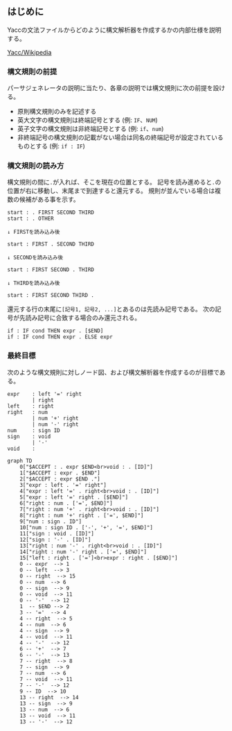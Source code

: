 ## はじめに

Yaccの文法ファイルからどのように構文解析器を作成するかの内部仕様を説明する。

[Yacc/Wikipedia](https://ja.wikipedia.org/wiki/Yacc)

### 構文規則の前提

パーサジェネレータの説明に当たり、各章の説明では構文規則に次の前提を設ける。

* 原則構文規則のみを記述する
* 英大文字の構文規則は終端記号とする (例: `IF`、`NUM`)
* 英子文字の構文規則は非終端記号とする (例: `if`、`num`)
* 非終端記号の構文規則の記載がない場合は同名の終端記号が設定されているものとする (例: `if : IF`)

### 構文規則の読み方

構文規則の間に`.`が入れば、そこを現在の位置とする。
記号を読み進めると`.`の位置が右に移動し、末尾まで到達すると還元する。
規則が並んでいる場合は複数の候補がある事を示す。

```
start : . FIRST SECOND THIRD
start : . OTHER

↓ FIRSTを読み込み後

start : FIRST . SECOND THIRD

↓ SECONDを読み込み後

start : FIRST SECOND . THIRD

↓ THIRDを読み込み後

start : FIRST SECOND THIRD .
```

還元する行の末尾に`[記号1, 記号2, ...]`とあるのは先読み記号である。
次の記号が先読み記号に合致する場合のみ還元される。

```
if : IF cond THEN expr . [$END]
if : IF cond THEN expr . ELSE expr
```

### 最終目標

次のような構文規則に対しノード図、および構文解析器を作成するのが目標である。

```
expr    : left '=' right
        | right
left    : right
right   : num
        | num '+' right
        | num '-' right
num     : sign ID
sign    : void
        | '-'
void    :
```

```mermaid
graph TD
	0["$ACCEPT : . expr $END<br>void : . [ID]"]
	1["$ACCEPT : expr . $END"]
	2["$ACCEPT : expr $END ."]
	3["expr : left . '=' right"]
	4["expr : left '=' . right<br>void : . [ID]"]
	5["expr : left '=' right . [$END]"]
	6["right : num . ['=', $END]"]
	7["right : num '+' . right<br>void : . [ID]"]
	8["right : num '+' right . ['=', $END]"]
	9["num : sign . ID"]
	10["num : sign ID . ['-', '+', '=', $END]"]
	11["sign : void . [ID]"]
	12["sign : '-' . [ID]"]
	13["right : num '-' . right<br>void : . [ID]"]
	14["right : num '-' right . ['=', $END]"]
	15["left : right . ['=']<br>expr : right . [$END]"]
	0 -- expr  --> 1
	0 -- left  --> 3
	0 -- right  --> 15
	0 -- num  --> 6
	0 -- sign  --> 9
	0 -- void  --> 11
	0 -- '-'  --> 12
	1  -- $END --> 2
	3 -- '='  --> 4
	4 -- right  --> 5
	4 -- num  --> 6
	4 -- sign  --> 9
	4 -- void  --> 11
	4 -- '-'  --> 12
	6 -- '+'  --> 7
	6 -- '-'  --> 13
	7 -- right  --> 8
	7 -- sign  --> 9
	7 -- num  --> 6
	7 -- void  --> 11
	7 -- '-'  --> 12
	9 -- ID  --> 10
	13 -- right  --> 14
	13 -- sign  --> 9
	13 -- num  --> 6
	13 -- void  --> 11
	13 -- '-'  --> 12
```
